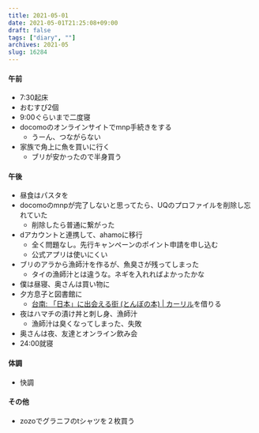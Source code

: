 ```yaml
---
title: 2021-05-01
date: 2021-05-01T21:25:08+09:00
draft: false
tags: ["diary", ""]
archives: 2021-05
slug: 16284
---
```

#### 午前
- 7:30起床
- おむすび2個
- 9:00ぐらいまで二度寝
- docomoのオンラインサイトでmnp手続きをする
  - うーん、つながらない
- 家族で角上に魚を買いに行く
  - ブリが安かったので半身買う
#### 午後
- 昼食はパスタを
- docomoのmnpが完了しないと思ってたら、UQのプロファイルを削除し忘れていた
  - 削除したら普通に繋がった
- dアカウントと連携して、ahamoに移行
  - 全く問題なし。先行キャンペーンのポイント申請を申し込む
  - 公式アプリは使いにくい
- ブリのアラから漁師汁を作るが、魚臭さが残ってしまった
  - タイの漁師汁とは違うな。ネギを入れればよかったかな
- 僕は昼寝、奥さんは買い物に
- 夕方息子と図書館に
  - [台南: 「日本」に出会える街 (とんぼの本) | カーリル](https://calil.jp/book/4106022710)を借りる
- 夜はハマチの漬け丼と刺し身、漁師汁
  - 漁師汁は臭くなってしまった、失敗
- 奥さんは夜、友達とオンライン飲み会
- 24:00就寝
#### 体調
- 快調
#### その他
- zozoでグラニフのtシャツを２枚買う